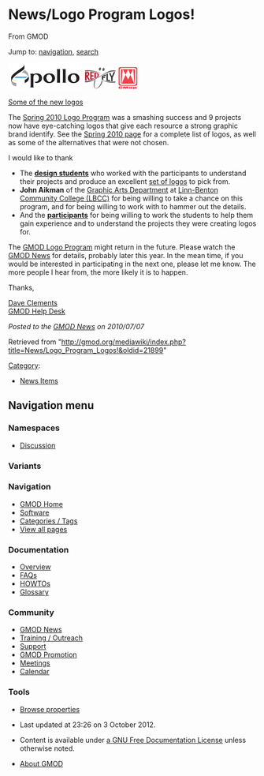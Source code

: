 









<span id="top"></span>







# <span dir="auto">News/Logo Program Logos!</span>





From GMOD









Jump to: [navigation](#mw-navigation), [search](#p-search)





[<img
src="https://raw.githubusercontent.com/GMOD/gmod.github.io/main/mediawiki/images/thumb/1/1b/ApolloLogo.png/150px-ApolloLogo.png"
srcset="https://raw.githubusercontent.com/GMOD/gmod.github.io/main/mediawiki/images/thumb/1/1b/ApolloLogo.png/225px-ApolloLogo.png 1.5x, https://raw.githubusercontent.com/GMOD/gmod.github.io/main/mediawiki/images/thumb/1/1b/ApolloLogo.png/300px-ApolloLogo.png 2x"
width="150" height="54" alt="Apollo logo by Audra Radke" />](../Spring_2010_Logo_Program "Apollo logo by Audra Radke")
[<img
src="https://raw.githubusercontent.com/GMOD/gmod.github.io/main/mediawiki/images/thumb/1/1d/RedFlyLogo.png/65px-RedFlyLogo.png"
srcset="https://raw.githubusercontent.com/GMOD/gmod.github.io/main/mediawiki/images/thumb/1/1d/RedFlyLogo.png/98px-RedFlyLogo.png 1.5x, https://raw.githubusercontent.com/GMOD/gmod.github.io/main/mediawiki/images/thumb/1/1d/RedFlyLogo.png/130px-RedFlyLogo.png 2x"
width="65" height="46" alt="REDFly logo by Alex Read" />](../Spring_2010_Logo_Program "REDFly logo by Alex Read")
[<img
src="https://raw.githubusercontent.com/GMOD/gmod.github.io/main/mediawiki/images/thumb/3/33/CMapLogo.png/40px-CMapLogo.png"
srcset="https://raw.githubusercontent.com/GMOD/gmod.github.io/main/mediawiki/images/thumb/3/33/CMapLogo.png/60px-CMapLogo.png 1.5x, https://raw.githubusercontent.com/GMOD/gmod.github.io/main/mediawiki/images/thumb/3/33/CMapLogo.png/80px-CMapLogo.png 2x"
width="40" height="46" alt="CMap logo by Kathy Bracken" />](../Spring_2010_Logo_Program "CMap logo by Kathy Bracken")

[Some of the new
logos](../Spring_2010_Logo_Program "Spring 2010 Logo Program")

The [Spring 2010 Logo
Program](../Spring_2010_Logo_Program "Spring 2010 Logo Program") was a
smashing success and 9 projects now have eye-catching logos that give
each resource a strong graphic brand identify. See the [Spring 2010
page](../Spring_2010_Logo_Program "Spring 2010 Logo Program") for a
complete list of logos, as well as some of the alternatives that were
not chosen.

I would like to thank

- The **[design
  students](../Spring_2010_Logo_Program#Linn-Benton_Community_College "Spring 2010 Logo Program")**
  who worked with the participants to understand their projects and
  produce an excellent [set of
  logos](../Spring_2010_Logo_Program#Other_Logos "Spring 2010 Logo Program")
  to pick from.
- **John Aikman** of the
  <a href="http://www.linnbenton.edu/go/graphic-arts"
  class="external text" rel="nofollow">Graphic Arts Department</a> at
  <a href="http://www.linnbenton.edu/" class="external text"
  rel="nofollow">Linn-Benton Community College (LBCC)</a> for being
  willing to take a chance on this program, and for being willing to
  work with to hammer out the details.
- And the
  **[participants](../Spring_2010_Logo_Program#Projects "Spring 2010 Logo Program")**
  for being willing to work the students to help them gain experience
  and to understand the projects they were creating logos for.

The [GMOD Logo Program](../GMOD_Logo_Program "GMOD Logo Program") might
return in the future. Please watch the [GMOD
News](../GMOD_News "GMOD News") for details, probably later this year.
In the mean time, if you would be interested in participating in the
next one, please let me know. The more people I hear from, the more
likely it is to happen.

Thanks,

[Dave Clements](../User%3AClements "User%3AClements")  
[GMOD Help Desk](../GMOD_Help_Desk "GMOD Help Desk")

  



*Posted to the [GMOD News](../GMOD_News "GMOD News") on 2010/07/07*







Retrieved from
"<http://gmod.org/mediawiki/index.php?title=News/Logo_Program_Logos!&oldid=21899>"







[Category](../Special%3ACategories "Special%3ACategories"):

- [News Items](../Category%3ANews_Items "Category%3ANews Items")















## Navigation menu









### Namespaces


- <span id="ca-talk"><a
  href="http://gmod.org/mediawiki/index.php?title=Talk:News/Logo_Program_Logos!&amp;action=edit&amp;redlink=1"
  accesskey="t"
  title="Discussion about the content page [t]">Discussion</a></span>





### 

### Variants[](#)























<a href="../Main_Page"
style="background-image: url(../../images/GMOD-cogs.png);"
title="Visit the main page"></a>





### Navigation



- <span id="n-GMOD-Home">[GMOD Home](../Main_Page)</span>
- <span id="n-Software">[Software](../GMOD_Components)</span>
- <span id="n-Categories-.2F-Tags">[Categories /
  Tags](../Categories)</span>
- <span id="n-View-all-pages">[View all
  pages](../Special:AllPages)</span>







### Documentation



- <span id="n-Overview">[Overview](../Overview)</span>
- <span id="n-FAQs">[FAQs](../Category%3AFAQ)</span>
- <span id="n-HOWTOs">[HOWTOs](../Category%3AHOWTO)</span>
- <span id="n-Glossary">[Glossary](../Glossary)</span>







### Community



- <span id="n-GMOD-News">[GMOD News](../GMOD_News)</span>
- <span id="n-Training-.2F-Outreach">[Training /
  Outreach](../Training_and_Outreach)</span>
- <span id="n-Support">[Support](../Support)</span>
- <span id="n-GMOD-Promotion">[GMOD Promotion](../GMOD_Promotion)</span>
- <span id="n-Meetings">[Meetings](../Meetings)</span>
- <span id="n-Calendar">[Calendar](../Calendar)</span>







### Tools




- <span id="t-smwbrowselink"><a href="../Special%3ABrowse/News-2FLogo_Program_Logos!"
  rel="smw-browse">Browse properties</a></span>












- <span id="footer-info-lastmod">Last updated at 23:26 on 3 October
  2012.</span>
<!-- - <span id="footer-info-viewcount">6,432 page views.</span> -->
- <span id="footer-info-copyright">Content is available under
  <a href="http://www.gnu.org/licenses/fdl-1.3.html" class="external"
  rel="nofollow">a GNU Free Documentation License</a> unless otherwise
  noted.</span>

<!-- -->

- <span id="footer-places-about">[About
  GMOD](../GMOD%3AAbout "GMOD%3AAbout")</span>

<!-- -->







